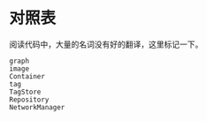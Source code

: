 对照表
======
阅读代码中，大量的名词没有好的翻译，这里标记一下。 

    graph
    image
    Container
    tag
    TagStore
    Repository
    NetworkManager
